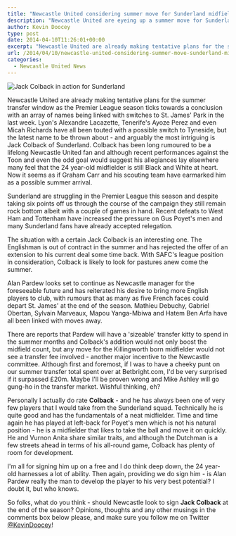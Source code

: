 ```yaml
---
title: "Newcastle United considering summer move for Sunderland midfielder"
description: "Newcastle United are eyeing up a summer move for Sunderland's Jack Colback as the Magpies recruitment drives begins to swing into motion."
author: Kevin Doocey
type: post
date: 2014-04-10T11:26:01+00:00
excerpt: "Newcastle United are already making tentative plans for the summer transfer window as the Premier League season ticks towards a conclusion with an array of names being linked with switches.."
url: /2014/04/10/newcastle-united-considering-summer-move-sunderland-midfielder/
categories:
  - Newcastle United News
---
```


![Jack Colback in action for Sunderland](https://www.tynetime.com/wp-content/uploads/2014/04/Jack-Colback-Sunderland.jpg "Colback - Likely to leave Sunderland at the end of the season")

Newcastle United are already making tentative plans for the summer transfer window as the Premier League season ticks towards a conclusion with an array of names being linked with switches to St. James' Park in the last week. Lyon's Alexandre Lacazette, Tenerife's Ayoze Perez and even Micah Richards have all been touted with a possible switch to Tyneside, but the latest name to be thrown about - and arguably the most intriguing is Jack Colback of Sunderland. Colback has been long rumoured to be a lifelong Newcastle United fan and although recent performances against the Toon and even the odd goal would suggest his allegiances lay elsewhere many feel that the 24 year-old midfielder is still Black and White at heart. Now it seems as if Graham Carr and his scouting team have earmarked him as a possible summer arrival.

Sunderland are struggling in the Premier League this season and despite taking six points off us through the course of the campaign they still remain rock bottom albeit with a couple of games in hand. Recent defeats to West Ham and Tottenham have increased the pressure on Gus Poyet's men and many Sunderland fans have already accepted relegation.

The situation with a certain Jack Colback is an interesting one. The Englishman is out of contract in the summer and has rejected the offer of an extension to his current deal some time back. With SAFC's league position in consideration, Colback is likely to look for pastures anew come the summer.

Alan Pardew looks set to continue as Newcastle manager for the foreseeable future and has reiterated his desire to bring more English players to club, with rumours that as many as five French faces could depart St. James' at the end of the season. Mathieu Debuchy, Gabriel Obertan, Sylvain Marveaux, Mapou Yanga-Mbiwa and Hatem Ben Arfa have all been linked with moves away.

There are reports that Pardew will have a 'sizeable' transfer kitty to spend in the summer months and Colback's addition would not only boost the midfield count, but any move for the Killingworth born midfielder would not see a transfer fee involved - another major incentive to the Newcastle committee. Although first and foremost, if I was to have a cheeky punt on our summer transfer total spent over at Betbright.com, I'd be very surprised if it surpassed £20m. Maybe I'll be proven wrong and Mike Ashley will go gung-ho in the transfer market. Wishful thinking, eh?

Personally I actually do rate **Colback** - and he has always been one of very few players that I would take from the Sunderland squad. Technically he is quite good and has the fundamentals of a neat midfielder. Time and time again he has played at left-back for Poyet's men which is not his natural position - he is a midfielder that likes to take the ball and move it on quickly. He and Vurnon Anita share similar traits, and although the Dutchman is a few streets ahead in terms of his all-round game, Colback has plenty of room for development.

I'm all for signing him up on a free and I do think deep down, the 24 year-old harnesses a lot of ability. Then again, providing we do sign him - is Alan Pardew really the man to develop the player to his very best potential? I doubt it, but who knows.

So folks, what do you think - should Newcastle look to sign **Jack Colback** at the end of the season? Opinions, thoughts and any other musings in the comments box below please, and make sure you follow me on Twitter [@KevinDoocey](https://twitter.com/kevindoocey "kevin doocey twitter")!
